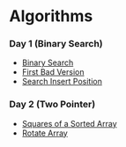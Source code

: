 # Algorithms

### Day 1 (Binary Search)

- [Binary Search](https://leetcode.com/problems/binary-search/) 
- [First Bad Version](https://leetcode.com/problems/first-bad-version/)
- [Search Insert Position](https://leetcode.com/problems/search-insert-position/)


### Day 2 (Two Pointer)

- [Squares of a Sorted Array](https://leetcode.com/problems/squares-of-a-sorted-array/) 
- [Rotate Array](https://leetcode.com/problems/rotate-array/)

<!-- ### Day () -->
<!-- - []() -->
